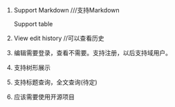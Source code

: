 ﻿1. Support Markdown ///支持Markdown        Support table1. View edit history //可以查看历史1. 编辑需要登录，查看不需要。支持注册，以后支持域用户。1. 支持树形展示1. 支持标题查询，全文查询(待定)1. 应该需要使用开源项目